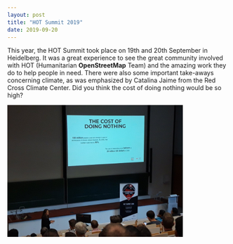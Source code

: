 ```yaml
---
layout: post
title: "HOT Summit 2019"
date: 2019-09-20
---
```


This year, the HOT Summit took place on 19th and 20th September in Heidelberg. It was a great experience to see the great community involved with HOT (Humanitarian **OpenStreetMap** Team) and the amazing work they do to help people in need. 
There were also some important take-aways concerning climate, as was emphasized by Catalina Jaime from the Red Cross Climate Center. Did you think the cost of doing nothing would be so high?

<img src="https://raw.githubusercontent.com/humap-trier/humap-trier.github.io/master/images/EE7CpTeWsAAZRce.png"
     alt="Catalina at the HOT Summit 2019" width="400" height="300"  />
